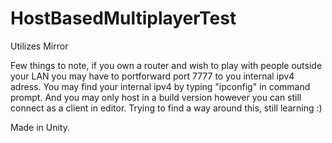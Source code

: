 # HostBasedMultiplayerTest
 
 Utilizes Mirror
 
Few things to note, if you own a router and wish to play with people outside your LAN you may have to portforward port 7777 to you internal ipv4 adress. You may find your internal ipv4 by typing "ipconfig" in command prompt. And you may only host in a build version however you can still connect as a client in editor. Trying to find a way around this, still learning :)

Made in Unity.
